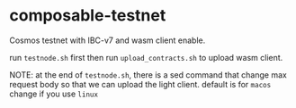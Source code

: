 # composable-testnet

Cosmos testnet with IBC-v7 and wasm client enable.

run `testnode.sh` first then run `upload_contracts.sh` to upload wasm client.

NOTE: at the end of `testnode.sh`, there is a sed command that change max request body so that we can upload the light client. default is for `macos` change if you use `linux`
